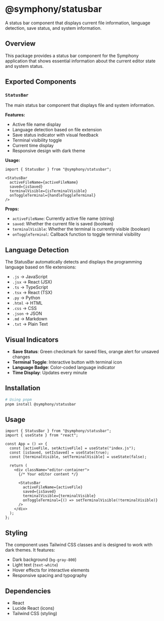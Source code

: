 # @symphony/statusbar

A status bar component that displays current file information, language detection, save status, and system information.

## Overview

This package provides a status bar component for the Symphony application that shows essential information about the current editor state and system status.

## Exported Components

### `StatusBar`
The main status bar component that displays file and system information.

**Features:**
- Active file name display
- Language detection based on file extension
- Save status indicator with visual feedback
- Terminal visibility toggle
- Current time display
- Responsive design with dark theme

**Usage:**
```tsx
import { StatusBar } from "@symphony/statusbar";

<StatusBar
  activeFileName={activeFileName}
  saved={isSaved}
  terminalVisible={isTerminalVisible}
  onToggleTerminal={handleToggleTerminal}
/>
```

**Props:**
- `activeFileName`: Currently active file name (string)
- `saved`: Whether the current file is saved (boolean)
- `terminalVisible`: Whether the terminal is currently visible (boolean)
- `onToggleTerminal`: Callback function to toggle terminal visibility

## Language Detection

The StatusBar automatically detects and displays the programming language based on file extensions:

- `.js` → JavaScript
- `.jsx` → React (JSX)
- `.ts` → TypeScript
- `.tsx` → React (TSX)
- `.py` → Python
- `.html` → HTML
- `.css` → CSS
- `.json` → JSON
- `.md` → Markdown
- `.txt` → Plain Text

## Visual Indicators

- **Save Status**: Green checkmark for saved files, orange alert for unsaved changes
- **Terminal Toggle**: Interactive button with terminal icon
- **Language Badge**: Color-coded language indicator
- **Time Display**: Updates every minute

## Installation

```bash
# Using pnpm
pnpm install @symphony/statusbar
```

## Usage

```tsx
import { StatusBar } from "@symphony/statusbar";
import { useState } from "react";

const App = () => {
  const [activeFile, setActiveFile] = useState("index.js");
  const [isSaved, setIsSaved] = useState(true);
  const [terminalVisible, setTerminalVisible] = useState(false);

  return (
    <div className="editor-container">
      {/* Your editor content */}
      
      <StatusBar
        activeFileName={activeFile}
        saved={isSaved}
        terminalVisible={terminalVisible}
        onToggleTerminal={() => setTerminalVisible(!terminalVisible)}
      />
    </div>
  );
};
```

## Styling

The component uses Tailwind CSS classes and is designed to work with dark themes. It features:

- Dark background (`bg-gray-800`)
- Light text (`text-white`)
- Hover effects for interactive elements
- Responsive spacing and typography

## Dependencies

- React
- Lucide React (icons)
- Tailwind CSS (styling)
